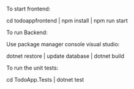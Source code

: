To start frontend:

cd todoappfrontend | 
npm install | 
npm run start

To run Backend:

Use package manager console visual studio: 

dotnet restore | update database | dotnet build

To run the unit tests:

cd TodoApp.Tests | 
dotnet test